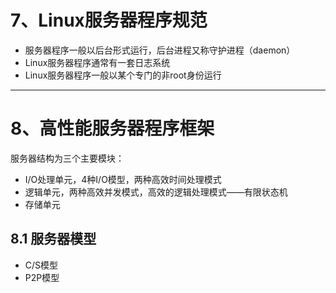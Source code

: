 # 7、Linux服务器程序规范
- 服务器程序一般以后台形式运行，后台进程又称守护进程（daemon）
- Linux服务器程序通常有一套日志系统
- Linux服务器程序一般以某个专门的非root身份运行

---

# 8、高性能服务器程序框架
服务器结构为三个主要模块：
- I/O处理单元，4种I/O模型，两种高效时间处理模式
- 逻辑单元，两种高效并发模式，高效的逻辑处理模式——有限状态机
- 存储单元 

## 8.1 服务器模型
- C/S模型
- P2P模型